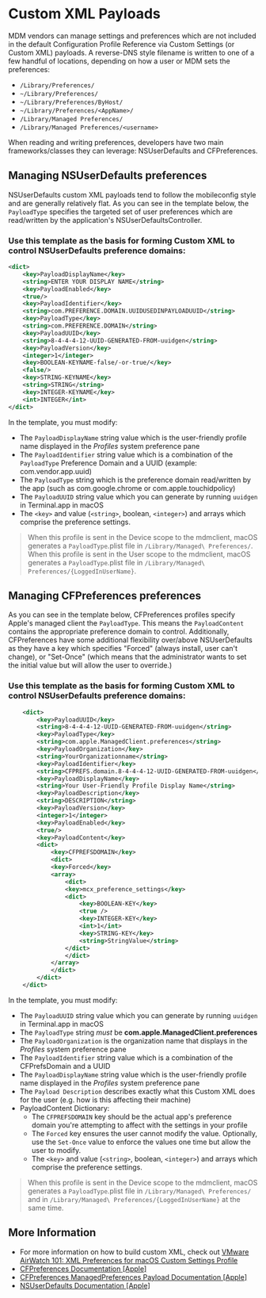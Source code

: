 # Custom XML Payloads

MDM vendors can manage settings and preferences which are not included in the default Configuration Profile Reference via Custom Settings (or Custom XML) payloads.   A reverse-DNS style filename is written to one of a few handful of locations, depending on how a user or MDM sets the preferences:

- `/Library/Preferences/`
- `~/Library/Preferences/`
- `~/Library/Preferences/ByHost/`
- `~/Library/Preferences/<AppName>/`
- `/Library/Managed Preferences/`
- `/Library/Managed Preferences/<username>`

When reading and writing preferences, developers have two main frameworks/classes they can leverage:  NSUserDefaults and CFPreferences.   

## Managing NSUserDefaults preferences 
NSUserDefaults custom XML payloads tend to follow the mobileconfig style and are generally relatively flat.  As you can see in the template below, the `PayloadType` specifies the targeted set of user preferences which are read/written by the application's NSUserDefaultsController.

### Use this template as the basis for forming Custom XML to control NSUserDefaults preference domains:

```xml
<dict>
    <key>PayloadDisplayName</key>
    <string>ENTER YOUR DISPLAY NAME</string>
    <key>PayloadEnabled</key>
    <true/>
    <key>PayloadIdentifier</key>
    <string>com.PREFERENCE.DOMAIN.UUIDUSEDINPAYLOADUUID</string>
    <key>PayloadType</key>
    <string>com.PREFERENCE.DOMAIN</string>
    <key>PayloadUUID</key>
    <string>8-4-4-4-12-UUID-GENERATED-FROM-uuidgen</string>
    <key>PayloadVersion</key>
    <integer>1</integer>
    <key>BOOLEAN-KEYNAME-false/-or-true/</key>
    <false/>
    <key>STRING-KEYNAME</key>
	<string>STRING</string>
	<key>INTEGER-KEYNAME</key>
	<int>INTEGER</int>
</dict>
```

In the template, you must modify:
* The `PayloadDisplayName` string value which is the user-friendly profile name displayed in the *Profiles* system preference pane
* The `PayloadIdentifier` string value which is a combination of the `PayloadType` Preference Domain and a UUID (example:  com.vendor.app.uuid)
* The `PayloadType` string which is the preference domain read/written by the app (such as com.google.chrome or com.apple.touchidpolicy)
* The `PayloadUUID` string value which you can generate by running `uuidgen` in Terminal.app in macOS
* The `<key>` and value (`<string>`, boolean, `<integer>`) and arrays which comprise the preference settings.

> When this profile is sent in the Device scope to the mdmclient, macOS generates a `PayloadType`.plist file in `/Library/Managed\ Preferences/`.  When this profile is sent in the User scope to the mdmclient, macOS generates a `PayloadType`.plist file in `/Library/Managed\ Preferences/{LoggedInUserName}`.


## Managing CFPreferences preferences 
As you can see in the template below, CFPreferences profiles specify Apple's managed client the `PayloadType`.  This means the `PayloadContent` contains the appropriate preference domain to control.   Additionally, CFPreferences have some additional flexibility over/above NSUserDefaults as they have a key which specifies "Forced" (always install, user can't change), or "Set-Once" (which means that the administrator wants to set the initial value but will allow the user to override.)

### Use this template as the basis for forming Custom XML to control NSUserDefaults preference domains:

```xml
    <dict>
        <key>PayloadUUID</key>
        <string>8-4-4-4-12-UUID-GENERATED-FROM-uuidgen</string>
        <key>PayloadType</key>
        <string>com.apple.ManagedClient.preferences</string>
        <key>PayloadOrganization</key>
        <string>YourOrganizationname</string>
        <key>PayloadIdentifier</key>
        <string>CFPREFS.domain.8-4-4-4-12-UUID-GENERATED-FROM-uuidgen</string>
        <key>PayloadDisplayName</key>
        <string>Your User-Friendly Profile Display Name</string>
        <key>PayloadDescription</key>
        <string>DESCRIPTION</string>
        <key>PayloadVersion</key>
        <integer>1</integer>
        <key>PayloadEnabled</key>
        <true/>
        <key>PayloadContent</key>
        <dict>
            <key>CFPREFSDOMAIN</key>
            <dict>
            <key>Forced</key>
            <array>
                <dict>
                <key>mcx_preference_settings</key>
                <dict>
                    <key>BOOLEAN-KEY</key>
                    <true />
                    <key>INTEGER-KEY</key>
                    <int>1</int>
                    <key>STRING-KEY</key>
                    <string>StringValue</string>
                </dict>
                </dict>
            </array>
            </dict>
        </dict>
    </dict>
```

In the template, you must modify:
* The `PayloadUUID` string value which you can generate by running `uuidgen` in Terminal.app in macOS
* The `PayloadType` string *must* be **com.apple.ManagedClient.preferences**
* The `PayloadOrganization` is the organization name that displays in the *Profiles* system preference pane
* The `PayloadIdentifier` string value which is a combination of the CFPrefsDomain and a UUID
* The `PayloadDisplayName` string value which is the user-friendly profile name displayed in the *Profiles* system preference pane
* The `Payload Description` describes exactly what this Custom XML does for the user (e.g. how is this affecting their machine)
* PayloadContent Dictionary:
  * The `CFPREFSDOMAIN` key should be the actual app's preference domain you're attempting to affect with the settings in your profile
  * The `Forced` key ensures the user cannot modify the value.  Optionally, use the `Set-Once` value to enforce the values one time but allow the user to modify.
  * The `<key>` and value (`<string>`, boolean, `<integer>`) and arrays which comprise the preference settings.   

> When this profile is sent in the Device scope to the mdmclient, macOS generates a `PayloadType`.plist file in `/Library/Managed\ Preferences/` and in `/Library/Managed\ Preferences/{LoggedInUserName}` at the same time.



## More Information ##
* For more information on how to build custom XML, check out [VMware AirWatch 101: XML Preferences for macOS Custom Settings Profile](https://blogs.vmware.com/euc/2017/06/xml-preferences.html)
* [CFPreferences Documentation [Apple]](https://developer.apple.com/documentation/corefoundation/preferences_utilities)
* [CFPreferences ManagedPreferences Payload Documentation [Apple]](https://developer.apple.com/documentation/devicemanagement/managedpreferences?changes=latest_minor)
* [NSUserDefaults Documentation [Apple]](https://developer.apple.com/documentation/foundation/nsuserdefaults)